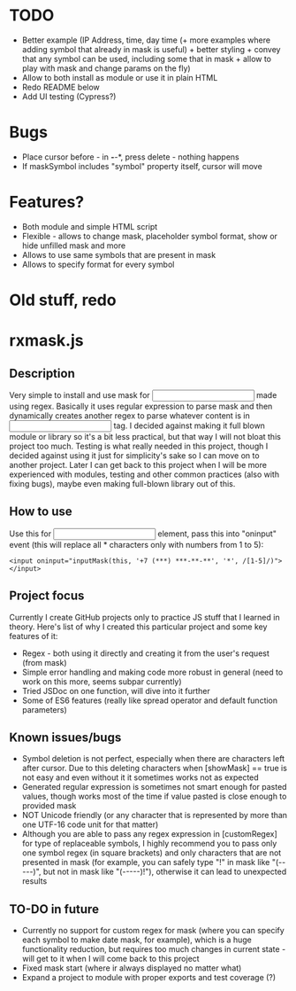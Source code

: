 # TODO
* Better example (IP Address, time, day time (+ more examples where adding symbol that already in mask is useful) + better styling + convey that any symbol can be used, including some that in mask + allow to play with mask and change params on the fly)
* Allow to both install as module or use it in plain HTML
* Redo README below
* Add UI testing (Cypress?)

# Bugs
* Place cursor before - in ***-**-**, press delete - nothing happens
* If maskSymbol includes "symbol" property itself, cursor will move

# Features?
* Both module and simple HTML script
* Flexible - allows to change mask, placeholder symbol format, show or hide unfilled mask and more
* Allows to use same symbols that are present in mask
* Allows to specify format for every symbol

# Old stuff, redo

# rxmask.js
## Description
Very simple to install and use mask for <input> made using regex.
Basically it uses regular expression to parse mask and then dynamically creates another regex to parse whatever content is in <input> tag. 
I decided against making it full blown module or library so it's a bit less practical, but that way I will not bloat this project too much.
Testing is what really needed in this project, though I decided against using it just for simplicity's sake so I can move on to another project. Later I can get back to this project when I will be more experienced with modules, testing and other common practices (also with fixing bugs), maybe even making full-blown library out of this.

## How to use
Use this for <input> element, pass this into "oninput" event (this will replace all * characters only with numbers from 1 to 5):

`<input oninput="inputMask(this, '+7 (***) ***-**-**', '*', /[1-5]/)"></input>`

## Project focus
Currently I create GitHub projects only to practice JS stuff that I learned in theory. Here's list of why I created this particular project and some key features of it:
* Regex - both using it directly and creating it from the user's request (from mask)
* Simple error handling and making code more robust in general (need to work on this more, seems subpar currently)
* Tried JSDoc on one function, will dive into it further
* Some of ES6 features (really like spread operator and default function parameters)

## Known issues/bugs
* Symbol deletion is not perfect, especially when there are characters left after cursor. Due to this deleting characters when [showMask] == true is not easy and even without it it sometimes works not as expected
* Generated regular expression is sometimes not smart enough for pasted values, though works most of the time if value pasted is close enough to provided mask
* NOT Unicode friendly (or any character that is represented by more than one UTF-16 code unit for that matter)
* Although you are able to pass any regex expression in [customRegex] for type of replaceable symbols, I highly recommend you to pass only one symbol regex (in square brackets) and only characters that are not presented in mask (for example, you can safely type "!" in mask like "(-----)", but not in mask like "(-----)!"), otherwise it can lead to unexpected results

## TO-DO in future
* Currently no support for custom regex for mask (where you can specify each symbol to make date mask, for example), which is a huge functionality reduction, but requires too much changes in current state - will get to it when I will come back to this project
* Fixed mask start (where ir always displayed no matter what)
* Expand a project to module with proper exports and test coverage (?)
